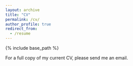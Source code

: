 ```yaml
---
layout: archive
title: "CV"
permalink: /cv/
author_profile: true
redirect_from:
  - /resume
---
```


{% include base_path %}

For a full copy of my current CV, please send me an email.
